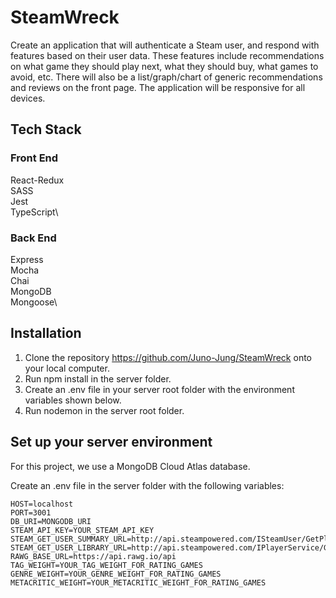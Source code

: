 # SteamWreck

Create an application that will authenticate a Steam user, and respond with features based on their user data. These features include recommendations on what game they should play next, what they should buy, what games to avoid, etc. There will also be a list/graph/chart of generic recommendations and reviews on the front page. The application will be responsive for all devices.

## Tech Stack

### Front End

React-Redux\
SASS\
Jest\
TypeScript\

### Back End

Express\
Mocha\
Chai\
MongoDB\
Mongoose\

## Installation

1. Clone the repository https://github.com/Juno-Jung/SteamWreck onto your local computer.
2. Run npm install in the server folder.
3. Create an .env file in your server root folder with the environment variables shown below.
4. Run nodemon in the server root folder.

## Set up your server environment

For this project, we use a MongoDB Cloud Atlas database.

Create an .env file in the server folder with the following variables:

    HOST=localhost
    PORT=3001
    DB_URI=MONGODB_URI
    STEAM_API_KEY=YOUR_STEAM_API_KEY
    STEAM_GET_USER_SUMMARY_URL=http://api.steampowered.com/ISteamUser/GetPlayerSummaries/v0002
    STEAM_GET_USER_LIBRARY_URL=http://api.steampowered.com/IPlayerService/GetOwnedGames/v0001
    RAWG_BASE_URL=https://api.rawg.io/api
    TAG_WEIGHT=YOUR_TAG_WEIGHT_FOR_RATING_GAMES
    GENRE_WEIGHT=YOUR_GENRE_WEIGHT_FOR_RATING_GAMES
    METACRITIC_WEIGHT=YOUR_METACRITIC_WEIGHT_FOR_RATING_GAMES